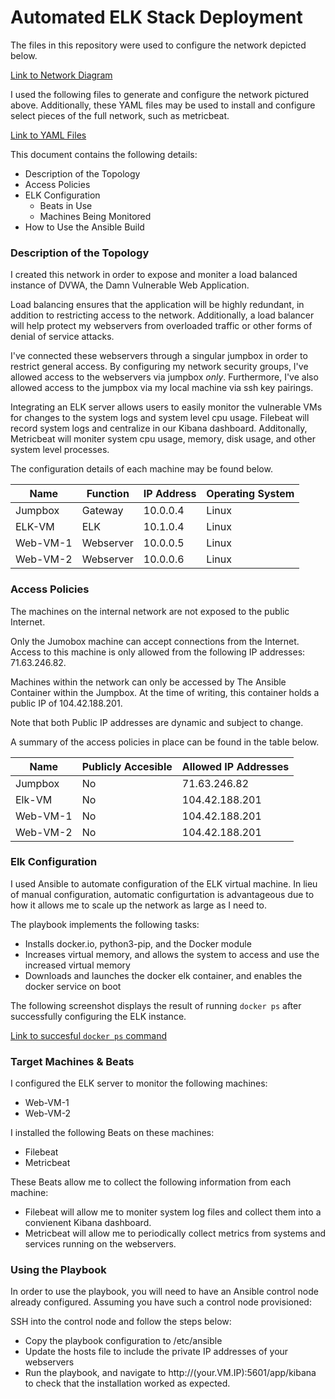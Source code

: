 # Automated ELK Stack Deployment

The files in this repository were used to configure the network depicted below.

[Link to Network Diagram](https://github.com/Howmanylights/automated-elk-stack-deployment/blob/main/Diagrams/Network%20Diagram.pdf)

I used the following files to generate and configure the network pictured above. Additionally, these YAML files may be used to install and configure select pieces of the full network, such as metricbeat.

[Link to YAML Files](https://github.com/Howmanylights/automated-elk-stack-deployment/tree/main/Ansible)

This document contains the following details:
- Description of the Topology
- Access Policies
- ELK Configuration
  - Beats in Use
  - Machines Being Monitored
- How to Use the Ansible Build


### Description of the Topology

I created this network in order to expose and moniter a load balanced instance of DVWA, the Damn Vulnerable Web Application.

Load balancing ensures that the application will be highly redundant, in addition to restricting access to the network. Additionally, a load balancer will help protect my webservers from overloaded traffic or other forms of denial of service attacks.

I've connected these webservers through a singular jumpbox in order to restrict general access. By configuring my network security groups, I've allowed access to the webservers via jumpbox *only*. Furthermore, I've also allowed access to the jumpbox via my local machine via ssh key pairings.


Integrating an ELK server allows users to easily monitor the vulnerable VMs for changes to the system logs and system level cpu usage.
Filebeat will record system logs and centralize in our Kibana dashboard. Additonally, Metricbeat will moniter system cpu usage, memory, disk usage, and other system level processes.

The configuration details of each machine may be found below.

| Name     | Function  | IP Address | Operating System |
|----------|-----------|------------|------------------|
| Jumpbox  | Gateway   | 10.0.0.4   | Linux            |
| ELK-VM   | ELK       | 10.1.0.4   | Linux            |
| Web-VM-1 | Webserver | 10.0.0.5   | Linux            |
| Web-VM-2 | Webserver | 10.0.0.6   | Linux            |

### Access Policies

The machines on the internal network are not exposed to the public Internet. 

Only the Jumobox machine can accept connections from the Internet. Access to this machine is only allowed from the following IP addresses: 71.63.246.82.

Machines within the network can only be accessed by The Ansible Container within the Jumpbox. At the time of writing, this container holds a public IP of 104.42.188.201.

Note that both Public IP addresses are dynamic and subject to change.


A summary of the access policies in place can be found in the table below.

| Name     | Publicly Accesible | Allowed IP Addresses |
|----------|--------------------|----------------------|
| Jumpbox  | No                 | 71.63.246.82         |
| Elk-VM   | No                 | 104.42.188.201       |
| Web-VM-1 | No                 | 104.42.188.201       |
| Web-VM-2 | No                 | 104.42.188.201       |

### Elk Configuration

I used Ansible to automate configuration of the ELK virtual machine. In lieu of manual configuration, automatic configurtation is advantageous due to how it allows me to scale up the network as large as I need to.

The playbook implements the following tasks:
- Installs docker.io, python3-pip, and the Docker module
- Increases virtual memory, and allows the system to access and use the increased virtual memory
- Downloads and launches the docker elk container, and enables the docker service on boot

The following screenshot displays the result of running `docker ps` after successfully configuring the ELK instance.

[Link to succesful `docker ps` command](https://github.com/Howmanylights/automated-elk-stack-deployment/blob/main/Images/dockerPS.PNG)

### Target Machines & Beats
I configured the ELK server to monitor the following machines:
- Web-VM-1
- Web-VM-2

I installed the following Beats on these machines:
- Filebeat
- Metricbeat

These Beats allow me to collect the following information from each machine:
- Filebeat will allow me to moniter system log files and collect them into a convienent Kibana dashboard.
- Metricbeat will allow me to periodically collect metrics from systems and services running on the webservers.  

### Using the Playbook
In order to use the playbook, you will need to have an Ansible control node already configured. Assuming you have such a control node provisioned: 

SSH into the control node and follow the steps below:
- Copy the playbook configuration to /etc/ansible
- Update the hosts file to include the private IP addresses of your webservers
- Run the playbook, and navigate to http://(your.VM.IP):5601/app/kibana to check that the installation worked as expected.
